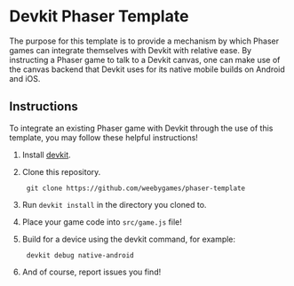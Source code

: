 Devkit Phaser Template
======================

The purpose for this template is to provide a mechanism by which Phaser games
can integrate themselves with Devkit with relative ease. By instructing a Phaser
game to talk to a Devkit canvas, one can make use of the canvas backend that
Devkit uses for its native mobile builds on Android and iOS.

Instructions
------------

To integrate an existing Phaser game with Devkit through the use of this template,
you may follow these helpful instructions!

1. Install [devkit](https://github.com/gameclosure/devkit).

2. Clone this repository.

        git clone https://github.com/weebygames/phaser-template

3. Run `devkit install` in the directory you cloned to.

4. Place your game code into `src/game.js` file!

5. Build for a device using the devkit command, for example:

        devkit debug native-android

6. And of course, report issues you find!
